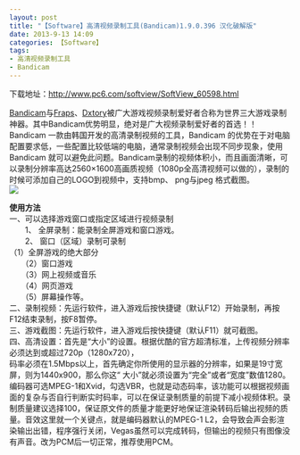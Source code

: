 ```yaml
---
layout: post
title: "【Software】高清视频录制工具(Bandicam)1.9.0.396 汉化破解版"
date: 2013-9-13 14:09
categories: 【Software】
tags:
- 高清视频录制工具
- Bandicam
---
```


下载地址：<http://www.pc6.com/softview/SoftView_60598.html>  


[Bandicam](http://www.pc6.com/softview/SoftView_60598.html)与[Fraps](http://www.pc6.com/softview/SoftView_21512.html)、[Dxtory](http://www.pc6.com/softview/SoftView_59526.html)被广大游戏视频录制爱好者合称为世界三大游戏录制神器。其中Bandicam优势明显，绝对是广大视频录制爱好者的首选！！  
Bandicam 一款由韩国开发的高清录制视频的工具，Bandicam 的优势在于对电脑配置要求低，一些配置比较低端的电脑，通常录制视频会出现不同步现象，使用 Bandicam 就可以避免此问题。Bandicam录制的视频体积小，而且画面清晰，可以录制分辨率高达2560×1600高画质视频（1080p全高清视频可以做的），录制的时候可添加自己的LOGO到视频中，支持bmp、 png与jpeg 格式截图。  
![](http://a3.qpic.cn/psb?/57f6398e-db93-428d-8871-6d2527ad188f/9M9Nr1XBSMkHRzrltZWTd4O9u1q6wg24Gav5S7LEJfo!/b/dFzHucSBAQAA&ek=1&kp=1&pt=0&bo=kQFNAQAAAAABAPs!&t=5&tl=3&su=0155235489&tm=1551870000&sce=0-12-12&rf=2-9)  

**使用方法**  
一、可以选择游戏窗口或指定区域进行视频录制  
　　1、 全屏录制：能录制全屏游戏和窗口游戏。  
　　2、 窗口（区域）录制可录制  
（1）全屏游戏的绝大部分  
　　（2）窗口游戏  
　　（3）网上视频或音乐  
　　（4）网页游戏  
　　（5）屏幕操作等。  
二、录制视频：先运行软件，进入游戏后按快捷键（默认F12）开始录制，再按F12结束录制，按F8暂停。  
三、游戏截图：先运行软件，进入游戏后按快捷键（默认F11）就可截图。  
四、高清设置：首先是“大小”的设置。根据优酷的官方超清标准，上传视频分辨率必须达到或超过720p（1280x720），  
码率必须在1.5Mbps以上，首先确定你所使用的显示器的分辨率，如果是19寸宽屏，则为1440x900，那么你这“ 大小”就必须设置为“完全”或者“宽度”数值1280。编码器可选MPEG-1和Xvid，勾选VBR，也就是动态码率，该功能可以根据视频画面的复杂与否自行判断实时码率，可以在保证录制质量的前提下减小视频体积。录制质量建议选择100，保证原文件的质量才能更好地保证渲染转码后输出视频的质量。音效这里就一个关键点，就是编码器默认的MPEG-1 L2，会导致会声会影渲染输出出错，程序强行关闭，Vegas虽然可以完成转码，但输出的视频只有图像没有声音。改为PCM后一切正常，推荐使用PCM。
